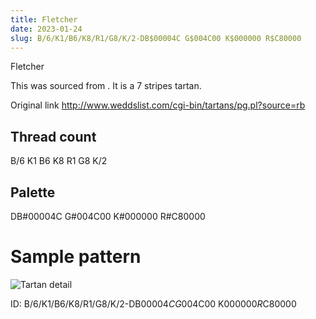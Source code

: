 ```yaml
---
title: Fletcher
date: 2023-01-24
slug: B/6/K1/B6/K8/R1/G8/K/2-DB$00004C G$004C00 K$000000 R$C80000
---
```

Fletcher

This was sourced from <no value>.  It is a 7 stripes tartan.

Original link http://www.weddslist.com/cgi-bin/tartans/pg.pl?source=rb

## Thread count
B/6 K1 B6 K8 R1 G8 K/2

## Palette
DB#00004C G#004C00 K#000000 R#C80000

# Sample pattern

![Tartan detail](tartan.png "B/6 K1 B6 K8 R1 G8 K/2 tartan")

ID: B/6/K1/B6/K8/R1/G8/K/2-DB$00004C G$004C00 K$000000 R$C80000